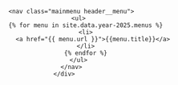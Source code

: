 <header class="header">
    <div class="header__inner">
            <a href="{{ '/' | relative_url }}" class="logo header__logo" style="background-image: url({{ site.data.year-2025.config.logoUrl }})"></a>

        <nav class="mainmenu header__menu">
            <ul>
                {% for menu in site.data.year-2025.menus %}
                <li>
                    <a href="{{ menu.url }}">{{menu.title}}</a>
                </li>
                {% endfor %}
            </ul>
        </nav>
    </div>
</header>
